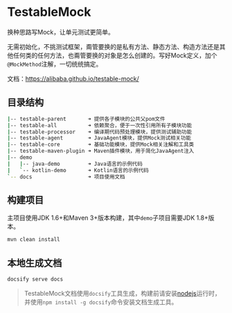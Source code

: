 # TestableMock

换种思路写Mock，让单元测试更简单。

无需初始化，不挑测试框架，甭管要换的是私有方法、静态方法、构造方法还是其他任何类的任何方法，也甭管要换的对象是怎么创建的。写好Mock定义，加个`@MockMethod`注解，一切统统搞定。

文档：https://alibaba.github.io/testable-mock/

## 目录结构

```bash
|-- testable-parent       ➜ 提供各子模块的公共父pom文件
|-- testable-all          ➜ 依赖聚合，便于一次性引用所有子模块功能
|-- testable-processor    ➜ 编译期代码预处理模块，提供测试辅助功能
|-- testable-agent        ➜ JavaAgent模块，提供Mock测试相关功能
|-- testable-core         ➜ 基础功能模块，提供Mock相关注解和工具类
|-- testable-maven-plugin ➜ Maven插件模块，用于简化JavaAgent注入
|-- demo
|   |-- java-demo         ➜ Java语言的示例代码
|   `-- kotlin-demo       ➜ Kotlin语言的示例代码
`-- docs                  ➜ 项目使用文档
```

## 构建项目

主项目使用JDK 1.6+和Maven 3+版本构建，其中`demo`子项目需要JDK 1.8+版本。

```bash
mvn clean install
```

## 本地生成文档

```bash
docsify serve docs
```

> TestableMock文档使用`docsify`工具生成，构建前请安装[nodejs](https://nodejs.org/en/download/)运行时，并使用`npm install -g docsify`命令安装文档生成工具。

